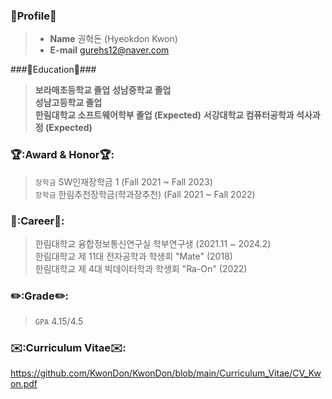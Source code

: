 
### 👀Profile👀
> - __Name__
> 권혁돈 (Hyeokdon Kwon)
> - __E-mail__
> gurehs12@naver.com

###🏫Education🏫###
> __보라매초등학교 졸업__ 
> __성남중학교 졸업__   
> __성남고등학교 졸업__   
> __한림대학교 소프트웨어학부 졸업 (Expected)__
> __서강대학교 컴퓨터공학과 석사과정 (Expected)__ 

### 🏆:Award & Honor🏆:
> `장학금` SW인재장학금 1 (Fall 2021 ~ Fall 2023)<br>
> `장학금` 한림추천장학금(학과장추천) (Fall 2021 ~ Fall 2022)<br>

### 📃:Career📃:
> 한림대학교 융합정보통신연구실 학부연구생 (2021.11 ~ 2024.2)<br>
> 한림대학교 제 11대 전자공학과 학생회 "Mate" (2018)<br>
> 한림대학교 제 4대 빅데이터학과 학생회 "Ra-On" (2022)<br>

### ✏️:Grade✏️:
> `GPA` 4.15/4.5 <br>

### ✉️:Curriculum Vitae✉️:
https://github.com/KwonDon/KwonDon/blob/main/Curriculum_Vitae/CV_Kwon.pdf
